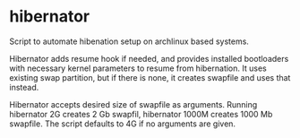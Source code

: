 # hibernator
Script to automate hibenation setup on archlinux based systems.

Hibernator adds resume hook if needed, and provides installed bootloaders with necessary kernel parameters to resume from hibernation. It uses existing swap partition, but if there is none, it creates swapfile and uses that instead. 

Hibernator accepts desired size of swapfile as arguments. Running hibernator 2G creates 2 Gb swapfil, hibernator 1000M creates 1000 Mb swapfile. The script defaults to 4G if no arguments are given.
